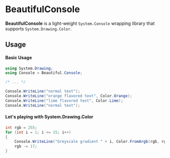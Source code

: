 BeautifulConsole
=====

**BeautifulConsole** is a light-weight `System.Console` wrapping library that supports `System.Drawing.Color`.

## Usage

#### Basic Usage
```cs
using System.Drawing;
using Console = Beautiful.Console;

/* ... */

Console.WriteLine("normal text");
Console.WriteLine("orange flavored text", Color.Orange);
Console.WriteLine("lime flavored text", Color.Lime);
Console.WriteLine("normal text");
```

#### Let's playing with System.Drawing.Color

```cs
int rgb = 255;
for (int i = 1; i <= 15; i++)
{
    Console.WriteLine("Greyscale gradient " + i, Color.FromArgb(rgb, rgb, rgb));
    rgb -= 17;
}
```
